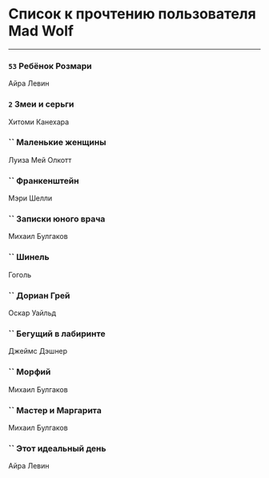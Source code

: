 # Список к прочтению пользователя Mad Wolf
---

### `53` Ребёнок Розмари
Айра Левин

### `2` Змеи и серьги
Хитоми Канехара

### `` Маленькие женщины
Луиза Мей Олкотт

### `` Франкенштейн
Мэри Шелли

### `` Записки юного врача
Михаил Булгаков

### `` Шинель
Гоголь

### `` Дориан Грей
Оскар Уайльд

### `` Бегущий в лабиринте
Джеймс Дэшнер

### `` Морфий
Михаил Булгаков

### `` Мастер и Маргарита
Михаил Булгаков

### `` Этот идеальный день
Айра Левин


